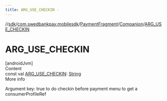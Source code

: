 ```yaml
---
title: ARG_USE_CHECKIN -
---
```

//[sdk](../../../../index)/[com.swedbankpay.mobilesdk](../../index)/[PaymentFragment](../index)/[Companion](index)/[ARG_USE_CHECKIN](-a-r-g_-u-s-e_-c-h-e-c-k-i-n)



# ARG_USE_CHECKIN  
[androidJvm]  
Content  
const val [ARG_USE_CHECKIN](-a-r-g_-u-s-e_-c-h-e-c-k-i-n): [String](https://kotlinlang.org/api/latest/jvm/stdlib/kotlin/-string/index.html)  
More info  


Argument key: true to do checkin before payment menu to get a consumerProfileRef

  



